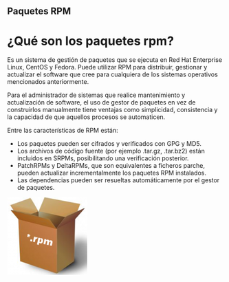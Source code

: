 ## Paquetes RPM
# ¿Qué son los paquetes rpm?
Es un sistema de gestión de paquetes que se ejecuta en Red Hat Enterprise Linux, CentOS y Fedora. Puede utilizar RPM para distribuir, gestionar y actualizar el software que cree para cualquiera de los sistemas operativos mencionados anteriormente.

Para el administrador de sistemas que realice mantenimiento y actualización de software, el uso de gestor de paquetes en vez de construirlos manualmente tiene ventajas como simplicidad, consistencia y la capacidad de que aquellos procesos se automaticen.

Entre las características de RPM están:

- Los paquetes pueden ser cifrados y verificados con GPG y MD5.
- Los archivos de código fuente (por ejemplo .tar.gz, .tar.bz2) están incluidos en SRPMs, posibilitando una verificación posterior.
- PatchRPMs y DeltaRPMs, que son equivalentes a ficheros parche, pueden actualizar incrementalmente los paquetes RPM instalados.
- Las dependencias pueden ser resueltas automáticamente por el gestor de paquetes.

![image](rpm.png)
